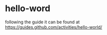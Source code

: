 # hello-word
following the guide
it can be found at https://guides.github.com/activities/hello-world/
